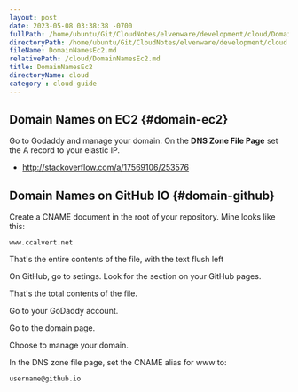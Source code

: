 ```yaml
---
layout: post
date: 2023-05-08 03:38:38 -0700
fullPath: /home/ubuntu/Git/CloudNotes/elvenware/development/cloud/DomainNamesEc2.md
directoryPath: /home/ubuntu/Git/CloudNotes/elvenware/development/cloud
fileName: DomainNamesEc2.md
relativePath: /cloud/DomainNamesEc2.md
title: DomainNamesEc2
directoryName: cloud
category : cloud-guide
---
```


## Domain Names on EC2 {#domain-ec2}

Go to Godaddy and manage your domain. On the **DNS Zone File Page**
set the A record to your elastic IP.

- <http://stackoverflow.com/a/17569106/253576>
## Domain Names on GitHub IO {#domain-github}


Create a CNAME document in the root of your repository. Mine looks like this:

    www.ccalvert.net
    
That's the entire contents of the file, with the text flush left
    
On GitHub, go to setings. Look for the section on your GitHub pages.    

That's the total contents of the file.

Go to your GoDaddy account. 

Go to the domain page.

Choose to manage your domain.

In the DNS zone file page, set the CNAME alias for www to:

    username@github.io

